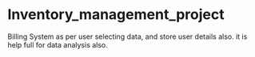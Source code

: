 # Inventory_management_project
Billing System as per user selecting data, and store user details also.
it is help full for data analysis also.
